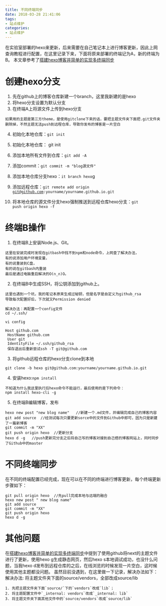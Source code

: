 ```yaml
---
title: 不同终端同步
date: 2018-03-28 21:41:06
tags:
- 站点维护
categories:
- 站点维护
---
```

在实验室部署的hexo来更新，后来需要在自己笔记本上进行博客更新，因此上网查询教程进行配置，在这里记录下来，下面将原来部署的终端记为A，新的终端为B。
本文章参考了[搭建hexo博客并简单的实现多终端同步](https://righere.github.io/2016/10/10/install-hexo/)

# 创建hexo分支
1. 先在github上的博客仓库新建一个branch，这里我新建的是hexo
2. 将hexo分支设置为默认分支
3. 在终端A上将源文件上传到hexo分支
```
如果用的主题是第三方theme，是使用gitclone下来的话，要把主题文件夹下面把.git文件夹删除掉，不然主题无法push到远程仓库，导致你发布的博客是一片空白
```
4. 初始化本地仓库：<code>git init</code>
5. 初始化本地仓库： git init

6. 添加本地所有文件到仓库：<code>git add -A</code>

7. 添加commit：<code>git commit -m "blog源文件"</code>

8. 添加本地仓库分支hexo：<code>it branch hexo</code>g

9. 添加远程仓库：<code>git remote add origin git@github.com:yourname/yourname.github.io.git</code>

10. 将本地仓库的源文件分支hexo强制推送到远程仓库hexo分支：<code>git push origin hexo -f</code>
# 终端B操作
1. 在终端B上安装Node.js、Git。
```
这里在安装完成时发现在gitbash中找不到npm和node命令，上网查了解决办法，
有的说添加用户环境变量，
有的说重装到C盘，
有的说在gitbash内重装
最后是通过电脑重启解决的O(∩_∩)O。
```
2. 在终端B中生成SSH，将公钥添加到github上。
```
这里也遇到一个坑，我的笔记本原来生成过秘钥，但是名字是自定义为github_rsa
导致每次配置好后，下次就又Permission denied

解决办法：再配置一个config文件
cd ~/.ssh/

vi config

Host github.com
 HostName github.com
 User git
 IdentityFile ~/.ssh/github_rsa
 保存退出后重新尝试ssh -T git@github.com
```
3. 将github远程仓库的hexo分支clone到本地
```
git clone -b hexo git@github.com:yourname/yourname.github.io.git
```
4. 安装hexo:<code>npm install</code>
```
不知道为什么我这里执行后hexo命令不能运行，最后使用的是下列命令：
npm install hexo-cli -g
```
5. 在终端B编辑博客，发布
```
hexo new post "new blog name"   //新建一个.md文件，并编辑完成自己的博客内容
git add source  //经测试每次只要更新sorce中的文件到Github中即可，因为只是新建了一篇新博客
git commit -m "XX"
git push origin hexo  //更新分支
hexo d -g   //push更新完分支之后将自己写的博客对接到自己搭的博客网站上，同时同步了Github中的master
```
# 不同终端同步
在不同的终端配置已经完成，现在可以在不同的终端进行博客更新，每个终端更新步骤如下：
```
git pull origin hexo  //先pull完成本地与远端的融合
hexo new post " new blog name"
git add source
git commit -m "XX"
git push origin hexo
hexo d -g
```
# 其他问题
在[搭建hexo博客并简单的实现多终端同步](https://righere.github.io/2016/10/10/install-hexo/)中提到了使用github将next的主题文件进行了更新，使用hexo g生成静态网页，然后hexo s本地调试成功，也没什么问题，当我hexo d发布到远程仓库的之后，在线浏览的时候发现一片空白，这时候使用其他主题都没问题。
虽然目前没遇到，在这里做一下记录，解决办法如下：
解决办法: 将主题文件夹下面的source/vendors，全部改成source/lib
```
1. 先把主题文件夹下面`source/`下的`vendors`改成`lib`；
2. 将主题配置文件中`_internal: vendors`改成`_internal: lib`
3. 将主题文件夹下面其他文件中的`source/vendors`改成`source/lib`
```

